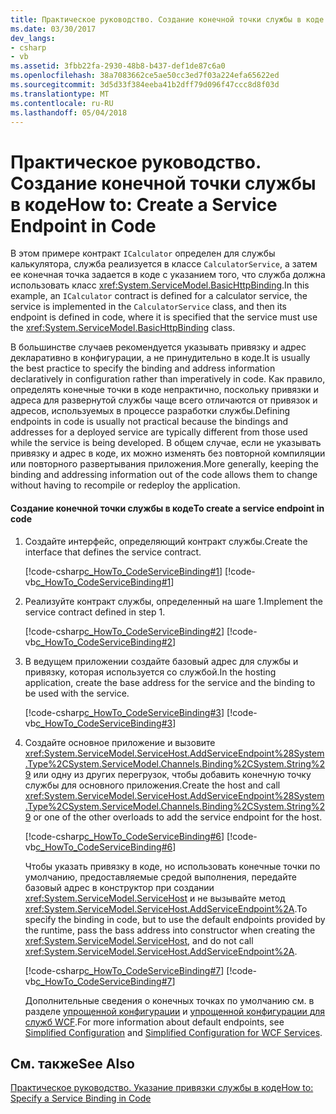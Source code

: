 ```yaml
---
title: Практическое руководство. Создание конечной точки службы в коде
ms.date: 03/30/2017
dev_langs:
- csharp
- vb
ms.assetid: 3fbb22fa-2930-48b8-b437-def1de87c6a0
ms.openlocfilehash: 38a7083662ce5ae50cc3ed7f03a224efa65622ed
ms.sourcegitcommit: 3d5d33f384eeba41b2dff79d096f47ccc8d8f03d
ms.translationtype: MT
ms.contentlocale: ru-RU
ms.lasthandoff: 05/04/2018
---
```

# <a name="how-to-create-a-service-endpoint-in-code"></a><span data-ttu-id="13a81-102">Практическое руководство. Создание конечной точки службы в коде</span><span class="sxs-lookup"><span data-stu-id="13a81-102">How to: Create a Service Endpoint in Code</span></span>
<span data-ttu-id="13a81-103">В этом примере контракт `ICalculator` определен для службы калькулятора, служба реализуется в классе `CalculatorService`, а затем ее конечная точка задается в коде с указанием того, что служба должна использовать класс <xref:System.ServiceModel.BasicHttpBinding>.</span><span class="sxs-lookup"><span data-stu-id="13a81-103">In this example, an `ICalculator` contract is defined for a calculator service, the service is implemented in the `CalculatorService` class, and then its endpoint is defined in code, where it is specified that the service must use the <xref:System.ServiceModel.BasicHttpBinding> class.</span></span>  
  
 <span data-ttu-id="13a81-104">В большинстве случаев рекомендуется указывать привязку и адрес декларативно в конфигурации, а не принудительно в коде.</span><span class="sxs-lookup"><span data-stu-id="13a81-104">It is usually the best practice to specify the binding and address information declaratively in configuration rather than imperatively in code.</span></span> <span data-ttu-id="13a81-105">Как правило, определять конечные точки в коде непрактично, поскольку привязки и адреса для развернутой службы чаще всего отличаются от привязок и адресов, используемых в процессе разработки службы.</span><span class="sxs-lookup"><span data-stu-id="13a81-105">Defining endpoints in code is usually not practical because the bindings and addresses for a deployed service are typically different from those used while the service is being developed.</span></span> <span data-ttu-id="13a81-106">В общем случае, если не указывать привязку и адрес в коде, их можно изменять без повторной компиляции или повторного развертывания приложения.</span><span class="sxs-lookup"><span data-stu-id="13a81-106">More generally, keeping the binding and addressing information out of the code allows them to change without having to recompile or redeploy the application.</span></span>  
  
#### <a name="to-create-a-service-endpoint-in-code"></a><span data-ttu-id="13a81-107">Создание конечной точки службы в коде</span><span class="sxs-lookup"><span data-stu-id="13a81-107">To create a service endpoint in code</span></span>  
  
1.  <span data-ttu-id="13a81-108">Создайте интерфейс, определяющий контракт службы.</span><span class="sxs-lookup"><span data-stu-id="13a81-108">Create the interface that defines the service contract.</span></span>  
  
     [!code-csharp[c_HowTo_CodeServiceBinding#1](../../../../samples/snippets/csharp/VS_Snippets_CFX/c_howto_codeservicebinding/cs/source.cs#1)]
     [!code-vb[c_HowTo_CodeServiceBinding#1](../../../../samples/snippets/visualbasic/VS_Snippets_CFX/c_howto_codeservicebinding/vb/source.vb#1)]  
  
2.  <span data-ttu-id="13a81-109">Реализуйте контракт службы, определенный на шаге 1.</span><span class="sxs-lookup"><span data-stu-id="13a81-109">Implement the service contract defined in step 1.</span></span>  
  
     [!code-csharp[c_HowTo_CodeServiceBinding#2](../../../../samples/snippets/csharp/VS_Snippets_CFX/c_howto_codeservicebinding/cs/source.cs#2)]
     [!code-vb[c_HowTo_CodeServiceBinding#2](../../../../samples/snippets/visualbasic/VS_Snippets_CFX/c_howto_codeservicebinding/vb/source.vb#2)]  
  
3.  <span data-ttu-id="13a81-110">В ведущем приложении создайте базовый адрес для службы и привязку, которая используется со службой.</span><span class="sxs-lookup"><span data-stu-id="13a81-110">In the hosting application, create the base address for the service and the binding to be used with the service.</span></span>  
  
     [!code-csharp[c_HowTo_CodeServiceBinding#3](../../../../samples/snippets/csharp/VS_Snippets_CFX/c_howto_codeservicebinding/cs/source.cs#3)]
     [!code-vb[c_HowTo_CodeServiceBinding#3](../../../../samples/snippets/visualbasic/VS_Snippets_CFX/c_howto_codeservicebinding/vb/source.vb#3)]  
  
4.  <span data-ttu-id="13a81-111">Создайте основное приложение и вызовите <xref:System.ServiceModel.ServiceHost.AddServiceEndpoint%28System.Type%2CSystem.ServiceModel.Channels.Binding%2CSystem.String%29> или одну из других перегрузок, чтобы добавить конечную точку службы для основного приложения.</span><span class="sxs-lookup"><span data-stu-id="13a81-111">Create the host and call <xref:System.ServiceModel.ServiceHost.AddServiceEndpoint%28System.Type%2CSystem.ServiceModel.Channels.Binding%2CSystem.String%29> or one of the other overloads to add the service endpoint for the host.</span></span>  
  
     [!code-csharp[c_HowTo_CodeServiceBinding#6](../../../../samples/snippets/csharp/VS_Snippets_CFX/c_howto_codeservicebinding/cs/source.cs#6)]
     [!code-vb[c_HowTo_CodeServiceBinding#6](../../../../samples/snippets/visualbasic/VS_Snippets_CFX/c_howto_codeservicebinding/vb/source.vb#6)]  
  
     <span data-ttu-id="13a81-112">Чтобы указать привязку в коде, но использовать конечные точки по умолчанию, предоставляемые средой выполнения, передайте базовый адрес в конструктор при создании <xref:System.ServiceModel.ServiceHost> и не вызывайте метод <xref:System.ServiceModel.ServiceHost.AddServiceEndpoint%2A>.</span><span class="sxs-lookup"><span data-stu-id="13a81-112">To specify the binding in code, but to use the default endpoints provided by the runtime, pass the bass address into constructor when creating the <xref:System.ServiceModel.ServiceHost>, and do not call <xref:System.ServiceModel.ServiceHost.AddServiceEndpoint%2A>.</span></span>  
  
     [!code-csharp[c_HowTo_CodeServiceBinding#7](../../../../samples/snippets/csharp/VS_Snippets_CFX/c_howto_codeservicebinding/cs/source.cs#7)]
     [!code-vb[c_HowTo_CodeServiceBinding#7](../../../../samples/snippets/visualbasic/VS_Snippets_CFX/c_howto_codeservicebinding/vb/source.vb#7)]  
  
     <span data-ttu-id="13a81-113">Дополнительные сведения о конечных точках по умолчанию см. в разделе [упрощенной конфигурации](../../../../docs/framework/wcf/simplified-configuration.md) и [упрощенной конфигурации для служб WCF](../../../../docs/framework/wcf/samples/simplified-configuration-for-wcf-services.md).</span><span class="sxs-lookup"><span data-stu-id="13a81-113">For more information about default endpoints, see [Simplified Configuration](../../../../docs/framework/wcf/simplified-configuration.md) and [Simplified Configuration for WCF Services](../../../../docs/framework/wcf/samples/simplified-configuration-for-wcf-services.md).</span></span>  
  
## <a name="see-also"></a><span data-ttu-id="13a81-114">См. также</span><span class="sxs-lookup"><span data-stu-id="13a81-114">See Also</span></span>  
 [<span data-ttu-id="13a81-115">Практическое руководство. Указание привязки службы в коде</span><span class="sxs-lookup"><span data-stu-id="13a81-115">How to: Specify a Service Binding in Code</span></span>](../../../../docs/framework/wcf/how-to-specify-a-service-binding-in-code.md)
